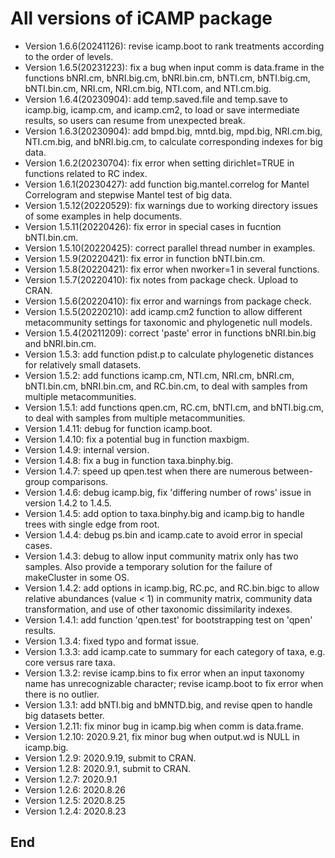 # All versions of iCAMP package
- Version 1.6.6(20241126): revise icamp.boot to rank treatments according to the order of levels.
- Version 1.6.5(20231223): fix a bug when input comm is data.frame in the functions bNRI.cm, bNRI.big.cm, bNRI.bin.cm, bNTI.cm, bNTI.big.cm, bNTI.bin.cm, NRI.cm, NRI.cm.big, NTI.com, and NTI.cm.big.
- Version 1.6.4(20230904): add temp.saved.file and temp.save to icamp.big, icamp.cm, and icamp.cm2, to load or save intermediate results, so users can resume from unexpected break.
- Version 1.6.3(20230904): add bmpd.big, mntd.big, mpd.big, NRI.cm.big, NTI.cm.big, and bNRI.big.cm, to calculate corresponding indexes for big data.
- Version 1.6.2(20230704): fix error when setting dirichlet=TRUE in functions related to RC index.
- Version 1.6.1(20230427): add function big.mantel.correlog for Mantel Correlogram and stepwise Mantel test of big data.
- Version 1.5.12(20220529): fix warnings due to working directory issues of some examples in help documents.
- Version 1.5.11(20220426): fix error in special cases in fucntion bNTI.bin.cm.
- Version 1.5.10(20220425): correct parallel thread number in examples.
- Version 1.5.9(20220421): fix error in function bNTI.bin.cm.
- Version 1.5.8(20220421): fix error when nworker=1 in several functions.
- Version 1.5.7(20220410): fix notes from package check. Upload to CRAN.
- Version 1.5.6(20220410): fix error and warnings from package check.
- Version 1.5.5(20220210): add icamp.cm2 function to allow different metacommunity settings for taxonomic and phylogenetic null models.
- Version 1.5.4(20211209): correct 'paste' error in functions bNRI.bin.big and bNRI.bin.cm.
- Version 1.5.3: add function pdist.p to calculate phylogenetic distances for relatively small datasets.
- Version 1.5.2: add functions icamp.cm, NTI.cm, NRI.cm, bNRI.cm, bNTI.bin.cm, bNRI.bin.cm, and RC.bin.cm, to deal with samples from multiple metacommunities.
- Version 1.5.1: add functions qpen.cm, RC.cm, bNTI.cm, and bNTI.big.cm, to deal with samples from multiple metacommunities.
- Version 1.4.11: debug for function icamp.boot.
- Version 1.4.10: fix a potential bug in function maxbigm.
- Version 1.4.9: internal version.
- Version 1.4.8: fix a bug in function taxa.binphy.big.
- Version 1.4.7: speed up qpen.test when there are numerous between-group comparisons.
- Version 1.4.6: debug icamp.big, fix 'differing number of rows' issue in version 1.4.2 to 1.4.5.
- Version 1.4.5: add option to taxa.binphy.big and icamp.big to handle trees with single edge from root.
- Version 1.4.4: debug ps.bin and icamp.cate to avoid error in special cases.
- Version 1.4.3: debug to allow input community matrix only has two samples. Also provide a temporary solution for the failure of makeCluster in some OS.
- Version 1.4.2: add options in icamp.big, RC.pc, and RC.bin.bigc to allow relative abundances (value < 1) in community matrix, community data transformation, and use of other taxonomic dissimilarity indexes.
- Version 1.4.1: add function 'qpen.test' for bootstrapping test on 'qpen' results.
- Version 1.3.4: fixed typo and format issue.
- Version 1.3.3: add icamp.cate to summary for each category of taxa, e.g. core versus rare taxa.
- Version 1.3.2: revise icamp.bins to fix error when an input taxonomy name has unrecognizable character; revise icamp.boot to fix error when there is no outlier.
- Version 1.3.1: add bNTI.big and bMNTD.big, and revise qpen to handle big datasets better.
- Version 1.2.11: fix minor bug in icamp.big when comm is data.frame.
- Version 1.2.10: 2020.9.21, fix minor bug when output.wd is NULL in icamp.big.
- Version 1.2.9: 2020.9.19, submit to CRAN.
- Version 1.2.8: 2020.9.1, submit to CRAN.
- Version 1.2.7: 2020.9.1
- Version 1.2.6: 2020.8.26
- Version 1.2.5: 2020.8.25
- Version 1.2.4: 2020.8.23
## End
